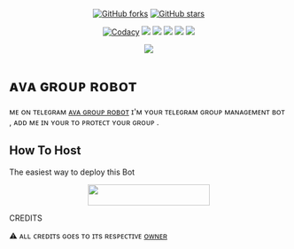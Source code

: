 <p align="center">
    <a href="https://github.com/Jatindalal875/advance_bot"><img src="https://img.shields.io/github/forks/Mr-dark-prince/MashaRoBot?style=for-the-badge" alt="GitHub forks" /></a>
    <a href="https://github.com/Jatindalal875/advance_bot/stargazers"><img src="https://img.shields.io/github/stars/Jatindalal875/advance_bot?style=for-the-badge" alt="GitHub stars" /></a>
</p>
<p align="center">
    <a href="https://app.codacy.com/manual/Jatindalal875/advance_bot/dashboard"> <img src="https://img.shields.io/codacy/grade/4d58f2a402b54aed8a7d95f7add45a81?color=brightgreen&logo=codacy&logoColor=green&style=for-the-badge" alt="Codacy" /></a>
    <a href="https://github.com/Jatindalal875/advance_bot"> <img src="https://img.shields.io/github/repo-size/Jatindalal875/advance_bot?color=orange&logo=github&logoColor=green&style=for-the-badge" /></a>
    <a href="https://github.com/Jatindalal875/advance_bot/commits/prince"> <img src="https://img.shields.io/github/last-commit/Jatindalal875/advance_bot?color=brown&logo=github&logoColor=green&style=for-the-badge" /></a>
    <a href="https://github.com/Jatindalal875/advance_bot/issues"> <img src="https://img.shields.io/github/issues/Jatindalal875/advance_bot?color=blueviolet&logo=github&logoColor=green&style=for-the-badge" /></a>
    <a href="https://github.com/Jatindalal875/advance_bot/network/members"> <img src="https://img.shields.io/github/forks/Jatindalal875/advance_bot?color=red&logo=github&logoColor=green&style=for-the-badge" /></a>  
    <a href="https://pypi.org/project/Telethon/"> <img src="https://img.shields.io/pypi/v/telethon?color=yellow&label=telethon&logo=python&logoColor=green&style=for-the-badge" /></a>
</p>

<p align="center">
  <img src="https://telegra.ph/file/190d578862db05f0a8898.jpg">
</p>

# ᴀᴠᴀ ɢʀᴏᴜᴘ ʀᴏʙᴏᴛ
ᴍᴇ  ᴏɴ ᴛᴇʟᴇɢʀᴀᴍ [ᴀᴠᴀ ɢʀᴏᴜᴘ ʀᴏʙᴏᴛ](https://t.me/Ava_group_RoBot)
ɪ'ᴍ ʏᴏᴜʀ ᴛᴇʟᴇɢʀᴀᴍ ɢʀᴏᴜᴘ ᴍᴀɴᴀɢᴇᴍᴇɴᴛ ʙᴏᴛ , ᴀᴅᴅ ᴍᴇ ɪɴ ʏᴏᴜʀ ᴛᴏ ᴘʀᴏᴛᴇᴄᴛ ʏᴏᴜʀ ɢʀᴏᴜᴘ .
## How To Host
The easiest way to deploy this Bot
<p align="center"><a href="https://heroku.com/deploy?template=https://github.com/Jatindalal875/advance_bot"> <img src="https://img.shields.io/badge/Deploy%20To%20Heroku-black?style=for-the-badge&logo=heroku" width="220" height="38.45"/></a></p>
 
CREDITS

⚠️ ᴀʟʟ ᴄʀᴇᴅɪᴛs ɢᴏᴇs ᴛᴏ ɪᴛs ʀᴇsᴘᴇᴄᴛɪᴠᴇ [ᴏᴡɴᴇʀ](https://t.me/Hunter_is_back)

